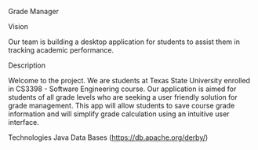 Grade Manager

Vision

Our team is building a desktop application for students to assist them in tracking academic performance.

Description

Welcome to the project. We are students at Texas State University enrolled in CS3398 - Software Engineering course.
Our application is aimed for students of all grade levels who are seeking a user friendly solution for grade management.
This app will allow students to save course grade information and will simplify grade calculation using an intuitive user interface.

Technologies
  Java
  Data Bases (https://db.apache.org/derby/)
  
  
  
